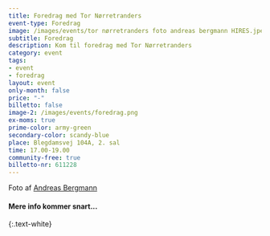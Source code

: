 ```yaml
---
title: Foredrag med Tor Nørretranders
event-type: Foredrag
image: /images/events/tor nørretranders foto andreas bergmann HIRES.jpeg
subtitle: Foredrag
description: Kom til foredrag med Tor Nørretranders
category: event
tags:
- event
- foredrag
layout: event
only-month: false
price: "-"
billetto: false
image-2: /images/events/foredrag.png
ex-moms: true
prime-color: army-green
secondary-color: scandy-blue
place: Blegdamsvej 104A, 2. sal
time: 17.00-19.00
community-free: true
billetto-nr: 611228
---
```

Foto af [Andreas Bergmann](https://andreasbergmann.dk/)
#### Mere info kommer snart...
{:.text-white}